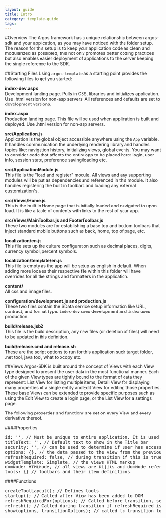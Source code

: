 ---
layout: guide
title: Intro
category: template-guide
tags: 
---
#Overview
The Argos framework has a unique relationship between argos-sdk and your application, as you may have noticed with the folder setup. The reason for this setup is to keep your application code as clean and modularized as possibled, this not only promotes better coding practices but also enables easier deployment of applications to the server keeping the single reference to the SDK.

##Starting Files
Using `argos-template` as a starting point provides the following files to get you started:

**index-dev.aspx**   
Development landing page. Pulls in CSS, libraries and initializes application. Use .html version for non-asp servers. All references and defaults are set to development versions.

**index.aspx**   
Production landing page. This file will be used when application is built and deployed. Use .html version for non-asp servers.

**src/Application.js**   
Application is the global object accessible anywhere using the `App` variable. It handles communication the underlying rendering library and handles topics like: navigation history, initializing views, global events. You may want to consider code that affects the entire app to be placed here: login, user info, session state, preference saving/loading etc.

**src/ApplicationModule.js**   
This file is the "load and register" module. All views and any supporting modules will be put as dependencies and referenced in this module. It also handles registering the built in toolbars and loading any external customization's.

**src/Views/Home.js**   
This is the built in Home page that is initially loaded and navigated to upon load. It is like a table of contents with links to the rest of your app.

**src/Views/MainToolbar.js and FooterToolbar.js**   
These two modules are for establishing a base top and bottom toolbars that inject standard mobile buttons such as back, home, top of page, etc.

**localization/en.js**   
This file sets up the culture configuration such as decimal places, digits, currency symbol, percent symbols. 

**localization/template/en.js**   
This file is empty as the app will be setup as english in default. When adding more locales their respective file within this folder will have overrides for all the strings and formatters in the application.

**content/**   
All css and image files.

**configuration/development.js and production.js**   
These two files contain the SData service setup information like URL, contract, and format type. `index-dev` uses development and `index` uses production.

**build/release.jsb2**   
This file is the build description, any new files (or deletion of files) will need to be updated in this definition.

**build/release.cmd and release.sh**   
These are the script options to run for this application such target folder, .net tool, java tool, what to xcopy etc.

##Views
Argos-SDK is built around the concept of Views with each View type designed to present the user data in the most functional manner. Each of the given View types are tightly bound to the format of data they represent: List View for listing multiple items, Detail View for displaying many properties of a single entity and Edit View for editing those properties. These base Views can be extended to provide specific purposes such as using the Edit View to create a login page, or the List View for a settings page.

The following properties and functions are set on every View and every derivative thereof.

####Properties
<pre class="brush: js">
id: '', // Must be unique to entire application. It is used to register and reference the view
titleText: '', // Default text to show in the Title bar
security: '', // can be used to determine if user has access - implementation left up to product
options: {}, // the data passed to the view from the previous view
refreshRequired: false, // during transition if this is true it will cause the view to refresh
widgetTemplate: Simplate, // the views HTML markup
domNode: HTMLNode, // all views are Dijits and domNode refers to the topmost container element defined in widgetTemplate
tools: {} // toolbars and their item definitions
</pre>

####Functions
<pre class="brush: js">
createToolLayout(); // Defines tools
startup(); // Called after View has been added to DOM
refreshRequiredFor(options); // Called before transition, sets refreshRequired and is passed the show options from the previous view
refresh(); // Called during transition if refreshRequired is true
show(options, transitionOptions); // called to transition to this view, options is set to views option property and transitionOptions is passed to the transition manager
</pre>